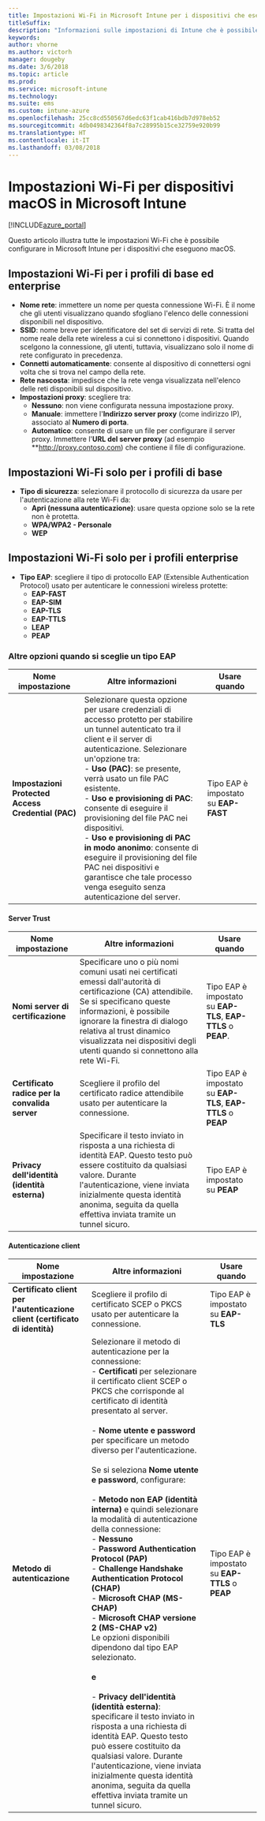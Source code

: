 ```yaml
---
title: Impostazioni Wi-Fi in Microsoft Intune per i dispositivi che eseguono macOS
titleSuffix: 
description: "Informazioni sulle impostazioni di Intune che è possibile usare per configurare le connessioni Wi-Fi nei dispositivi che eseguono macOS."
keywords: 
author: vhorne
ms.author: victorh
manager: dougeby
ms.date: 3/6/2018
ms.topic: article
ms.prod: 
ms.service: microsoft-intune
ms.technology: 
ms.suite: ems
ms.custom: intune-azure
ms.openlocfilehash: 25cc8cd550567d6edc63f1cab416bdb7d978eb52
ms.sourcegitcommit: 4db0498342364f8a7c28995b15ce32759e920b99
ms.translationtype: HT
ms.contentlocale: it-IT
ms.lasthandoff: 03/08/2018
---
```

# <a name="wi-fi-settings-for-macos-devices-in-microsoft-intune"></a>Impostazioni Wi-Fi per dispositivi macOS in Microsoft Intune

[!INCLUDE[azure_portal](./includes/azure_portal.md)]

Questo articolo illustra tutte le impostazioni Wi-Fi che è possibile configurare in Microsoft Intune per i dispositivi che eseguono macOS.

## <a name="wi-fi-settings-for-basic-and-enterprise-profiles"></a>Impostazioni Wi-Fi per i profili di base ed enterprise

- **Nome rete**: immettere un nome per questa connessione Wi-Fi. È il nome che gli utenti visualizzano quando sfogliano l'elenco delle connessioni disponibili nel dispositivo.
- **SSID**: nome breve per identificatore del set di servizi di rete. Si tratta del nome reale della rete wireless a cui si connettono i dispositivi. Quando scelgono la connessione, gli utenti, tuttavia, visualizzano solo il nome di rete configurato in precedenza.
- **Connetti automaticamente**: consente al dispositivo di connettersi ogni volta che si trova nel campo della rete.
- **Rete nascosta**: impedisce che la rete venga visualizzata nell'elenco delle reti disponibili sul dispositivo.
- **Impostazioni proxy**: scegliere tra:
    - **Nessuno**: non viene configurata nessuna impostazione proxy.
    - **Manuale**: immettere l'**Indirizzo server proxy** (come indirizzo IP), associato al **Numero di porta**.
    - **Automatico**: consente di usare un file per configurare il server proxy. Immettere l'**URL del server proxy** (ad esempio **http://proxy.contoso.com) che contiene il file di configurazione.

## <a name="wi-fi-settings-for-basic-profiles-only"></a>Impostazioni Wi-Fi solo per i profili di base

- **Tipo di sicurezza**: selezionare il protocollo di sicurezza da usare per l'autenticazione alla rete Wi-Fi da:
    - **Apri (nessuna autenticazione)**: usare questa opzione solo se la rete non è protetta.
    - **WPA/WPA2 - Personale**
    - **WEP**

## <a name="wi-fi-settings-for-enterprise-profiles-only"></a>Impostazioni Wi-Fi solo per i profili enterprise

- **Tipo EAP**: scegliere il tipo di protocollo EAP (Extensible Authentication Protocol) usato per autenticare le connessioni wireless protette:
    - **EAP-FAST**
    - **EAP-SIM**
    - **EAP-TLS**
    - **EAP-TTLS**
    - **LEAP**
    - **PEAP**

### <a name="further-options-when-you-choose-an-eap-type"></a>Altre opzioni quando si sceglie un tipo EAP


|Nome impostazione|Altre informazioni|Usare quando|
|--------------|-------------|----------|
|**Impostazioni Protected Access Credential (PAC)**|Selezionare questa opzione per usare credenziali di accesso protetto per stabilire un tunnel autenticato tra il client e il server di autenticazione. Selezionare un'opzione tra:<br>- **Uso (PAC)**: se presente, verrà usato un file PAC esistente.<br>- **Uso e provisioning di PAC**: consente di eseguire il provisioning del file PAC nei dispositivi.<br>- **Uso e provisioning di PAC in modo anonimo**: consente di eseguire il provisioning del file PAC nei dispositivi e garantisce che tale processo venga eseguito senza autenticazione del server.|Tipo EAP è impostato su **EAP-FAST**|

#### <a name="server-trust"></a>Server Trust


|Nome impostazione|Altre informazioni|Usare quando|
|--------------|-------------|----------|
|**Nomi server di certificazione**|Specificare uno o più nomi comuni usati nei certificati emessi dall'autorità di certificazione (CA) attendibile. Se si specificano queste informazioni, è possibile ignorare la finestra di dialogo relativa al trust dinamico visualizzata nei dispositivi degli utenti quando si connettono alla rete Wi-Fi.|Tipo EAP è impostato su **EAP-TLS**, **EAP-TTLS** o **PEAP**.|
|**Certificato radice per la convalida server**|Scegliere il profilo del certificato radice attendibile usato per autenticare la connessione. |Tipo EAP è impostato su **EAP-TLS**, **EAP-TTLS** o **PEAP**|
|**Privacy dell'identità (identità esterna)**|Specificare il testo inviato in risposta a una richiesta di identità EAP. Questo testo può essere costituito da qualsiasi valore. Durante l'autenticazione, viene inviata inizialmente questa identità anonima, seguita da quella effettiva inviata tramite un tunnel sicuro.|Tipo EAP è impostato su **PEAP**|


#### <a name="client-authentication"></a>Autenticazione client


|Nome impostazione|Altre informazioni|Usare quando|
|--------------|-------------|----------|
|**Certificato client per l'autenticazione client (certificato di identità)**|Scegliere il profilo di certificato SCEP o PKCS usato per autenticare la connessione.|Tipo EAP è impostato su **EAP-TLS**|
|**Metodo di autenticazione**|Selezionare il metodo di autenticazione per la connessione:<br>- **Certificati** per selezionare il certificato client SCEP o PKCS che corrisponde al certificato di identità presentato al server.<br><br>- **Nome utente e password** per specificare un metodo diverso per l'autenticazione. <br><br>Se si seleziona **Nome utente e password**, configurare:<br><br>-  **Metodo non EAP (identità interna)** e quindi selezionare la modalità di autenticazione della connessione:<br>- **Nessuno**<br>- **Password Authentication Protocol (PAP)**<br>- **Challenge Handshake Authentication Protocol (CHAP)**<br>- **Microsoft CHAP (MS-CHAP)**<br>- **Microsoft CHAP versione 2 (MS-CHAP v2)**<br>Le opzioni disponibili dipendono dal tipo EAP selezionato.<br><br>**e**<br><br>- **Privacy dell'identità (identità esterna)**: specificare il testo inviato in risposta a una richiesta di identità EAP. Questo testo può essere costituito da qualsiasi valore. Durante l'autenticazione, viene inviata inizialmente questa identità anonima, seguita da quella effettiva inviata tramite un tunnel sicuro.|Tipo EAP è impostato su **EAP-TTLS** o **PEAP**|
